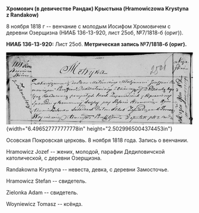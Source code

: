 **Хромович (в девичестве Рандак) Крыстына (Hramowiczowa Krystyna z
Randakow)**

8 ноября 1818 г -- венчание с молодым Иосифом Хромовичем с деревни
Озерщизна (НИАБ 136-13-920, лист 25об, №7/1818-б (ориг)).

**НИАБ 136-13-920:** Лист 25об. **Метрическая запись №7/1818-б (ориг).**

![](./media/b54e4a0838ec392e9bf03480bd1a229c5bc986db.png){width="6.496527777777778in"
height="2.5029965004374453in"}

Осовская Покровская церковь. 8 ноября 1818 года. Запись о венчании.

Hramowicz Jozef -- жених, молодой, парафии Дедиловичской католической, с
деревни Озерщизна.

Randakowna Krystyna -- невеста, девка, с деревни Замосточье.

Hramowicz Stefan -- свидетель.

Zielonka Adam -- свидетель.

Woyniewicz Tomasz -- ксёндз.
